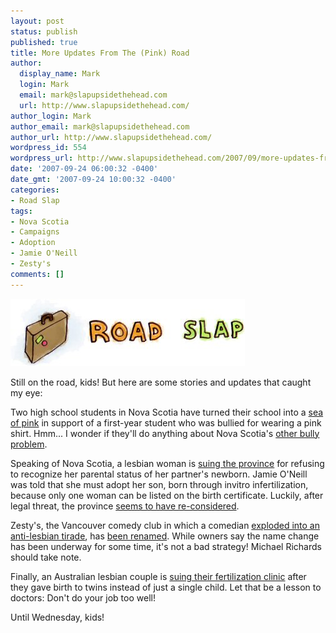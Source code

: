 ```yaml
---
layout: post
status: publish
published: true
title: More Updates From The (Pink) Road
author:
  display_name: Mark
  login: Mark
  email: mark@slapupsidethehead.com
  url: http://www.slapupsidethehead.com/
author_login: Mark
author_email: mark@slapupsidethehead.com
author_url: http://www.slapupsidethehead.com/
wordpress_id: 554
wordpress_url: http://www.slapupsidethehead.com/2007/09/more-updates-from-the-pink-road/
date: '2007-09-24 06:00:32 -0400'
date_gmt: '2007-09-24 10:00:32 -0400'
categories:
- Road Slap
tags:
- Nova Scotia
- Campaigns
- Adoption
- Jamie O'Neill
- Zesty's
comments: []
---
```

![Road Slap](/wp-content/media/2007/09/road-slap.jpg)

Still on the road, kids! But here are some stories and updates that caught my eye:

Two high school students in Nova Scotia have turned their school into a [sea of pink](http://www.cbc.ca/canada/story/2007/09/18/pink-tshirts-students.html "Not exactly my high school experience") in support of a first-year student who was bullied for wearing a pink shirt. Hmm... I wonder if they'll do anything about Nova Scotia's [other bully problem](http://www.slapupsidethehead.com/2007/08/gay-pride-flag/ "Too much to hope for?").

Speaking of Nova Scotia, a lesbian woman is [suing the province](http://www.theglobeandmail.com/servlet/story/LAC.20070918.NATS18-5/TPStory/National "Not a mommy yet") for refusing to recognize her parental status of her partner's newborn. Jamie O'Neill was told that she must adopt her son, born through invitro infertilization, because only one woman can be listed on the birth certificate. Luckily, after legal threat, the province [seems to have re-considered](http://thechronicleherald.ca/NovaScotia/897806.html "Mommies!").

Zesty's, the Vancouver comedy club in which a comedian [exploded into an anti-lesbian tirade](http://www.slapupsidethehead.com/2007/06/comedian-tirade/ "aka The Michael Richards technique"), has [been renamed](http://www.xtra.ca/public/viewstory.aspx?AFF_TYPE=4&STORY_ID=3202&PUB_TEMPLATE_ID=1 "Nothings says 'retain customer loyalty' like a name change"). While owners say the name change has been underway for some time, it's not a bad strategy! Michael Richards should take note.

Finally, an Australian lesbian couple is [suing their fertilization clinic](http://ca.today.reuters.com/news/newsArticle.aspx?type=topNews&storyID=2007-09-20T153032Z_01_SYD225932_RTRIDST_0_NEWS-AUSTRALIA-TWINS-COL.XML&archived=False "Didn't they get what they paid for?") after they gave birth to twins instead of just a single child. Let that be a lesson to doctors: Don't do your job too well!

Until Wednesday, kids!

